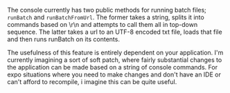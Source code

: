 The console currently has two public methods for running batch files; `runBatch` and `runBatchFromUrl`. The former takes a string, splits it into commands based on \r\n and attempts to call them all in top-down sequence. The latter takes a url to an UTF-8 encoded txt file, loads that file and then runs runBatch on its contents.

The usefulness of this feature is entirely dependent on your application. I'm currently imagining a sort of soft patch, where fairly substantial changes to the application can be made based on a string of console commands. For expo situations where you need to make changes and don't have an IDE or can't afford to recompile, i imagine this can be quite useful.